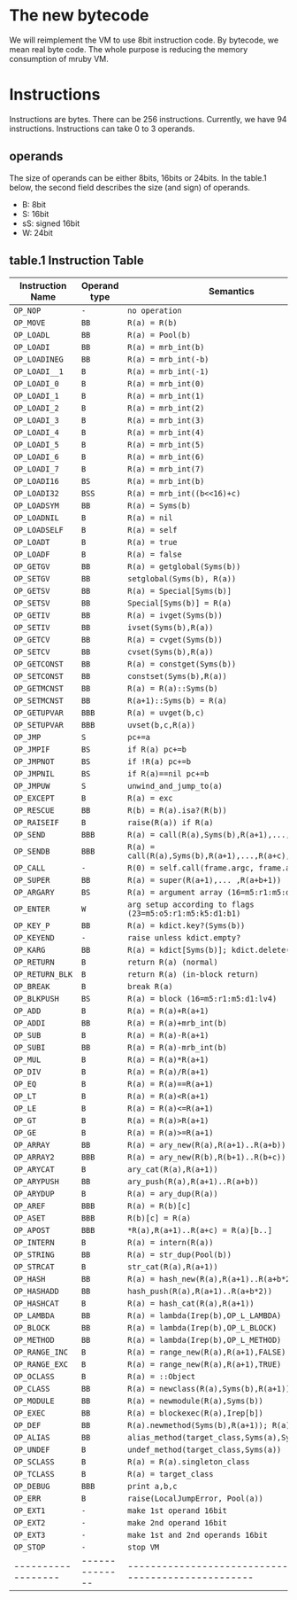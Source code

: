 # The new bytecode

We will reimplement the VM to use 8bit instruction code. By
bytecode, we mean real byte code. The whole purpose is
reducing the memory consumption of mruby VM.

# Instructions

Instructions are bytes. There can be 256 instructions. Currently, we
have 94 instructions. Instructions can take 0 to 3 operands.

## operands

The size of operands can be either 8bits, 16bits or 24bits.
In the table.1 below, the second field describes the size (and
sign) of operands.

* B: 8bit
* S: 16bit
* sS: signed 16bit
* W: 24bit

## table.1 Instruction Table

| Instruction Name   | Operand type   | Semantics                                                  |
|--------------------|----------------|------------------------------------------------------------|
| `OP_NOP`           | `-`            | `no operation`                                             |
| `OP_MOVE`          | `BB`           | `R(a) = R(b)`                                              |
| `OP_LOADL`         | `BB`           | `R(a) = Pool(b)`                                           |
| `OP_LOADI`         | `BB`           | `R(a) = mrb_int(b)`                                        |
| `OP_LOADINEG`      | `BB`           | `R(a) = mrb_int(-b)`                                       |
| `OP_LOADI__1`      | `B`            | `R(a) = mrb_int(-1)`                                       |
| `OP_LOADI_0`       | `B`            | `R(a) = mrb_int(0)`                                        |
| `OP_LOADI_1`       | `B`            | `R(a) = mrb_int(1)`                                        |
| `OP_LOADI_2`       | `B`            | `R(a) = mrb_int(2)`                                        |
| `OP_LOADI_3`       | `B`            | `R(a) = mrb_int(3)`                                        |
| `OP_LOADI_4`       | `B`            | `R(a) = mrb_int(4)`                                        |
| `OP_LOADI_5`       | `B`            | `R(a) = mrb_int(5)`                                        |
| `OP_LOADI_6`       | `B`            | `R(a) = mrb_int(6)`                                        |
| `OP_LOADI_7`       | `B`            | `R(a) = mrb_int(7)`                                        |
| `OP_LOADI16`       | `BS`           | `R(a) = mrb_int(b)`                                        |
| `OP_LOADI32`       | `BSS`          | `R(a) = mrb_int((b<<16)+c)`                                |
| `OP_LOADSYM`       | `BB`           | `R(a) = Syms(b)`                                           |
| `OP_LOADNIL`       | `B`            | `R(a) = nil`                                               |
| `OP_LOADSELF`      | `B`            | `R(a) = self`                                              |
| `OP_LOADT`         | `B`            | `R(a) = true`                                              |
| `OP_LOADF`         | `B`            | `R(a) = false`                                             |
| `OP_GETGV`         | `BB`           | `R(a) = getglobal(Syms(b))`                                |
| `OP_SETGV`         | `BB`           | `setglobal(Syms(b), R(a))`                                 |
| `OP_GETSV`         | `BB`           | `R(a) = Special[Syms(b)]`                                  |
| `OP_SETSV`         | `BB`           | `Special[Syms(b)] = R(a)`                                  |
| `OP_GETIV`         | `BB`           | `R(a) = ivget(Syms(b))`                                    |
| `OP_SETIV`         | `BB`           | `ivset(Syms(b),R(a))`                                      |
| `OP_GETCV`         | `BB`           | `R(a) = cvget(Syms(b))`                                    |
| `OP_SETCV`         | `BB`           | `cvset(Syms(b),R(a))`                                      |
| `OP_GETCONST`      | `BB`           | `R(a) = constget(Syms(b))`                                 |
| `OP_SETCONST`      | `BB`           | `constset(Syms(b),R(a))`                                   |
| `OP_GETMCNST`      | `BB`           | `R(a) = R(a)::Syms(b)`                                     |
| `OP_SETMCNST`      | `BB`           | `R(a+1)::Syms(b) = R(a)`                                   |
| `OP_GETUPVAR`      | `BBB`          | `R(a) = uvget(b,c)`                                        |
| `OP_SETUPVAR`      | `BBB`          | `uvset(b,c,R(a))`                                          |
| `OP_JMP`           | `S`            | `pc+=a`                                                    |
| `OP_JMPIF`         | `BS`           | `if R(a) pc+=b`                                            |
| `OP_JMPNOT`        | `BS`           | `if !R(a) pc+=b`                                           |
| `OP_JMPNIL`        | `BS`           | `if R(a)==nil pc+=b`                                       |
| `OP_JMPUW`         | `S`            | `unwind_and_jump_to(a)`                                    |
| `OP_EXCEPT`        | `B`            | `R(a) = exc`                                               |
| `OP_RESCUE`        | `BB`           | `R(b) = R(a).isa?(R(b))`                                   |
| `OP_RAISEIF`       | `B`            | `raise(R(a)) if R(a)`                                      |
| `OP_SEND`          | `BBB`          | `R(a) = call(R(a),Syms(b),R(a+1),...,R(a+c))`              |
| `OP_SENDB`         | `BBB`          | `R(a) = call(R(a),Syms(b),R(a+1),...,R(a+c),&R(a+c+1))`    |
| `OP_CALL`          | `-`            | `R(0) = self.call(frame.argc, frame.argv)`                 |
| `OP_SUPER`         | `BB`           | `R(a) = super(R(a+1),... ,R(a+b+1))`                       |
| `OP_ARGARY`        | `BS`           | `R(a) = argument array (16=m5:r1:m5:d1:lv4)`               |
| `OP_ENTER`         | `W`            | `arg setup according to flags (23=m5:o5:r1:m5:k5:d1:b1)`   |
| `OP_KEY_P`         | `BB`           | `R(a) = kdict.key?(Syms(b))`                               |
| `OP_KEYEND`        | `-`            | `raise unless kdict.empty?`                                |
| `OP_KARG`          | `BB`           | `R(a) = kdict[Syms(b)]; kdict.delete(Syms(b))`             |
| `OP_RETURN`        | `B`            | `return R(a) (normal)`                                     |
| `OP_RETURN_BLK`    | `B`            | `return R(a) (in-block return)`                            |
| `OP_BREAK`         | `B`            | `break R(a)`                                               |
| `OP_BLKPUSH`       | `BS`           | `R(a) = block (16=m5:r1:m5:d1:lv4)`                        |
| `OP_ADD`           | `B`            | `R(a) = R(a)+R(a+1)`                                       |
| `OP_ADDI`          | `BB`           | `R(a) = R(a)+mrb_int(b)`                                   |
| `OP_SUB`           | `B`            | `R(a) = R(a)-R(a+1)`                                       |
| `OP_SUBI`          | `BB`           | `R(a) = R(a)-mrb_int(b)`                                   |
| `OP_MUL`           | `B`            | `R(a) = R(a)*R(a+1)`                                       |
| `OP_DIV`           | `B`            | `R(a) = R(a)/R(a+1)`                                       |
| `OP_EQ`            | `B`            | `R(a) = R(a)==R(a+1)`                                      |
| `OP_LT`            | `B`            | `R(a) = R(a)<R(a+1)`                                       |
| `OP_LE`            | `B`            | `R(a) = R(a)<=R(a+1)`                                      |
| `OP_GT`            | `B`            | `R(a) = R(a)>R(a+1)`                                       |
| `OP_GE`            | `B`            | `R(a) = R(a)>=R(a+1)`                                      |
| `OP_ARRAY`         | `BB`           | `R(a) = ary_new(R(a),R(a+1)..R(a+b))`                      |
| `OP_ARRAY2`        | `BBB`          | `R(a) = ary_new(R(b),R(b+1)..R(b+c))`                      |
| `OP_ARYCAT`        | `B`            | `ary_cat(R(a),R(a+1))`                                     |
| `OP_ARYPUSH`       | `BB`           | `ary_push(R(a),R(a+1)..R(a+b))`                            |
| `OP_ARYDUP`        | `B`            | `R(a) = ary_dup(R(a))`                                     |
| `OP_AREF`          | `BBB`          | `R(a) = R(b)[c]`                                           |
| `OP_ASET`          | `BBB`          | `R(b)[c] = R(a)`                                           |
| `OP_APOST`         | `BBB`          | `*R(a),R(a+1)..R(a+c) = R(a)[b..]`                         |
| `OP_INTERN`        | `B`            | `R(a) = intern(R(a))`                                      |
| `OP_STRING`        | `BB`           | `R(a) = str_dup(Pool(b))`                                  |
| `OP_STRCAT`        | `B`            | `str_cat(R(a),R(a+1))`                                     |
| `OP_HASH`          | `BB`           | `R(a) = hash_new(R(a),R(a+1)..R(a+b*2-1))`                 |
| `OP_HASHADD`       | `BB`           | `hash_push(R(a),R(a+1)..R(a+b*2))`                         |
| `OP_HASHCAT`       | `B`            | `R(a) = hash_cat(R(a),R(a+1))`                             |
| `OP_LAMBDA`        | `BB`           | `R(a) = lambda(Irep(b),OP_L_LAMBDA)`                       |
| `OP_BLOCK`         | `BB`           | `R(a) = lambda(Irep(b),OP_L_BLOCK)`                        |
| `OP_METHOD`        | `BB`           | `R(a) = lambda(Irep(b),OP_L_METHOD)`                       |
| `OP_RANGE_INC`     | `B`            | `R(a) = range_new(R(a),R(a+1),FALSE)`                      |
| `OP_RANGE_EXC`     | `B`            | `R(a) = range_new(R(a),R(a+1),TRUE)`                       |
| `OP_OCLASS`        | `B`            | `R(a) = ::Object`                                          |
| `OP_CLASS`         | `BB`           | `R(a) = newclass(R(a),Syms(b),R(a+1))`                     |
| `OP_MODULE`        | `BB`           | `R(a) = newmodule(R(a),Syms(b))`                           |
| `OP_EXEC`          | `BB`           | `R(a) = blockexec(R(a),Irep[b])`                           |
| `OP_DEF`           | `BB`           | `R(a).newmethod(Syms(b),R(a+1)); R(a) = Syms(b)`           |
| `OP_ALIAS`         | `BB`           | `alias_method(target_class,Syms(a),Syms(b))`               |
| `OP_UNDEF`         | `B`            | `undef_method(target_class,Syms(a))`                       |
| `OP_SCLASS`        | `B`            | `R(a) = R(a).singleton_class`                              |
| `OP_TCLASS`        | `B`            | `R(a) = target_class`                                      |
| `OP_DEBUG`         | `BBB`          | `print a,b,c`                                              |
| `OP_ERR`           | `B`            | `raise(LocalJumpError, Pool(a))`                           |
| `OP_EXT1`          | `-`            | `make 1st operand 16bit`                                   |
| `OP_EXT2`          | `-`            | `make 2nd operand 16bit`                                   |
| `OP_EXT3`          | `-`            | `make 1st and 2nd operands 16bit`                          |
| `OP_STOP`          | `-`            | `stop VM`                                                  |
| ------------------ | -------------- | ---------------------------------------------------------- |
